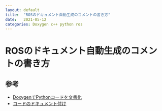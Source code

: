 ```yaml
---
layout: default
title:  "ROSのドキュメント自動生成のコメントの書き方"
date:   2021-05-12
categories: Doxygen c++ python ros
---
```


# ROSのドキュメント自動生成のコメントの書き方



## 参考
- [DoxygenでPythonコードを文書化](https://campkougaku.com/2020/02/20/python-doxygen/)
- [コードのドキュメント付け](http://www.doxygen.jp/docblocks.html)
